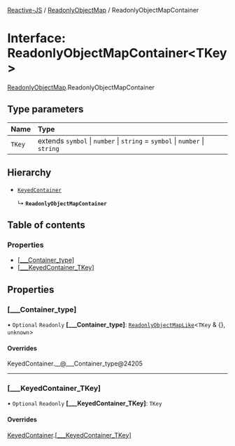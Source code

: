 [Reactive-JS](../README.md) / [ReadonlyObjectMap](../modules/ReadonlyObjectMap.md) / ReadonlyObjectMapContainer

# Interface: ReadonlyObjectMapContainer<TKey\>

[ReadonlyObjectMap](../modules/ReadonlyObjectMap.md).ReadonlyObjectMapContainer

## Type parameters

| Name | Type |
| :------ | :------ |
| `TKey` | extends `symbol` \| `number` \| `string` = `symbol` \| `number` \| `string` |

## Hierarchy

- [`KeyedContainer`](types.KeyedContainer.md)

  ↳ **`ReadonlyObjectMapContainer`**

## Table of contents

### Properties

- [[\_\_\_Container\_type]](ReadonlyObjectMap.ReadonlyObjectMapContainer.md#[___container_type])
- [[\_\_\_KeyedContainer\_TKey]](ReadonlyObjectMap.ReadonlyObjectMapContainer.md#[___keyedcontainer_tkey])

## Properties

### [\_\_\_Container\_type]

• `Optional` `Readonly` **[\_\_\_Container\_type]**: [`ReadonlyObjectMapLike`](../modules/types.md#readonlyobjectmaplike)<`TKey` & {}, `unknown`\>

#### Overrides

KeyedContainer.\_\_@\_\_\_Container\_type@24205

___

### [\_\_\_KeyedContainer\_TKey]

• `Optional` `Readonly` **[\_\_\_KeyedContainer\_TKey]**: `TKey`

#### Overrides

[KeyedContainer](types.KeyedContainer.md).[[___KeyedContainer_TKey]](types.KeyedContainer.md#[___keyedcontainer_tkey])

